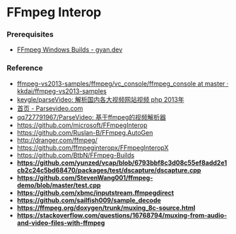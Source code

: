 FFmpeg Interop
==============

### Prerequisites
- [FFmpeg Windows Builds - gyan.dev](https://www.gyan.dev/ffmpeg/builds/)

### Reference
- [ffmpeg-vs2013-samples/ffmpeg/vc_console/ffmpeg_console at master · kkdai/ffmpeg-vs2013-samples](https://github.com/kkdai/ffmpeg-vs2013-samples/tree/master/ffmpeg/vc_console/ffmpeg_console)
- [keygle/parseVideo: 解析国内各大视频网站视频 php 2013年](https://github.com/keygle/parseVideo)
- [首页 - Parsevideo.com](https://www.parsevideo.com/blog)
- [qq727791967/ParseVideo: 基于ffmpeg的视频解析器](https://github.com/qq727791967/ParseVideo)
- https://github.com/microsoft/FFmpegInterop
- https://github.com/Ruslan-B/FFmpeg.AutoGen
- http://dranger.com/ffmpeg/
- https://github.com/ffmpeginteropx/FFmpegInteropX
- https://github.com/BtbN/FFmpeg-Builds
- **https://github.com/yunzed/vcap/blob/6793bbf8c3d08c55ef8add2e1cb2c24c5bd68470/packages/test/dscapture/dscapture.cpp**
- **https://github.com/StevenWang001/ffmpeg-demo/blob/master/test.cpp**
- **https://github.com/xbmc/inputstream.ffmpegdirect**
- **https://github.com/sailfish009/sample_decode**
- **https://ffmpeg.org/doxygen/trunk/muxing_8c-source.html**
- **https://stackoverflow.com/questions/16768794/muxing-from-audio-and-video-files-with-ffmpeg**
